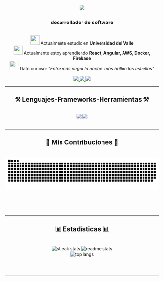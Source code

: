 

<h1 align="center">
<img src="https://readme-typing-svg.herokuapp.com/?font=Righteous&size=35&center=true&vCenter=true&width=500&height=70&duration=4000&lines=¡Hola!+👋;+Soy+Jheison+Gomez!;&color=FF5733" />

</h1>

<h3 align="center">desarrollador de software </h3>

<br/>

<div align="center">
    <img src="https://img.icons8.com/fluent/48/000000/student-center.png" width="30" height="30"/>
    <span>Actualmente estudio en <b>Universidad del Valle</b></span><br/>
    <img src="https://img.icons8.com/color/48/000000/brain.png" width="30" height="30"/>
    <span>Actualmente estoy aprendiendo <b>React, Angular, AWS, Docker, Firebase</b></span><br/>
    <img src="https://img.icons8.com/dusk/64/000000/star.png" width="30" height="30"/>
    <span>Dato curioso: <i>"Entre más negra la noche, más brillan las estrellas"</i></span>
</div>

<br/> 
 
<div align="center"> 
  <a href="jheison.gomez@correounivalle.edu.co">
    <img src="https://img.shields.io/badge/Gmail-333333?style=for-the-badge&logo=gmail&logoColor=red" />
  </a>
  <a href="https://linkedin.com/in/jheison-gomez" target="_blank">
    <img src="https://img.shields.io/badge/LinkedIn-0077B5?style=for-the-badge&logo=linkedin&logoColor=white" target="_blank" />
  </a>
  <a href="https://jheisongz.github.io/Portafolio.github.io/" target="_blank">
     <img src="https://img.shields.io/badge/Portafolio-FF5722?style=for-the-badge&logo=todoist&logoColor=white" target="_blank" />
  </a>
</div>

<hr/>
 
<h2 align="center">⚒️ Lenguajes-Frameworks-Herramientas ⚒️</h2>
<br/>
<div align="center">
    <img src="https://skillicons.dev/icons?i=react,bootstrap,mui,html,css,vscode,github,figma,tailwind,git,r" />
    <img src="https://skillicons.dev/icons?i=nodejs,python,javascript,typescript,express,firebase,mongodb,c,java,nextjs,mysql,flask" /><br>
</div>

<br/>
<hr/>

<div align="center">
  <h2>🚀 Mis Contribuciones 🚀</h2>
  <br>
  <img alt="snake eating my contributions" src="https://raw.githubusercontent.com/salesp07/salesp07/output/github-contribution-grid-snake.svg" />
  
  <br/><br/><br/>
</div>

<hr/>

<h2 align="center">📊 Estadísticas 📊</h2>
<br>
<div align=center>

<img width="390" src="https://github-readme-streak-stats-salesp07.vercel.app/?user=jheisonGZ&count_private=true&theme=react&border_radius=10" alt="streak stats"/>



  <img width=390 src="https://github-readme-stats-salesp07.vercel.app/api?username=jheisonGZ&count_private=true&show_icons=true&theme=react&rank_icon=github&border_radius=10" alt="readme stats" />
  <br/>


  <img width=325 align="center" src="https://github-readme-stats-salesp07.vercel.app/api/top-langs/?username=jheisonGZ&hide=HTML&langs_count=8&layout=compact&theme=react&border_radius=10&size_weight=0.5&count_weight=0.5&exclude_repo=github-readme-stats" alt="top langs" />
</div>

<br/><br/>

<hr/>

<br/>

<div style="text-align: center;">
    <a href='TU_ENLACE_A_KO-FI' target='_blank'>
        <img height='64' style='border:0px;height:64px;'  />
    </a>
</div>


<br/>
